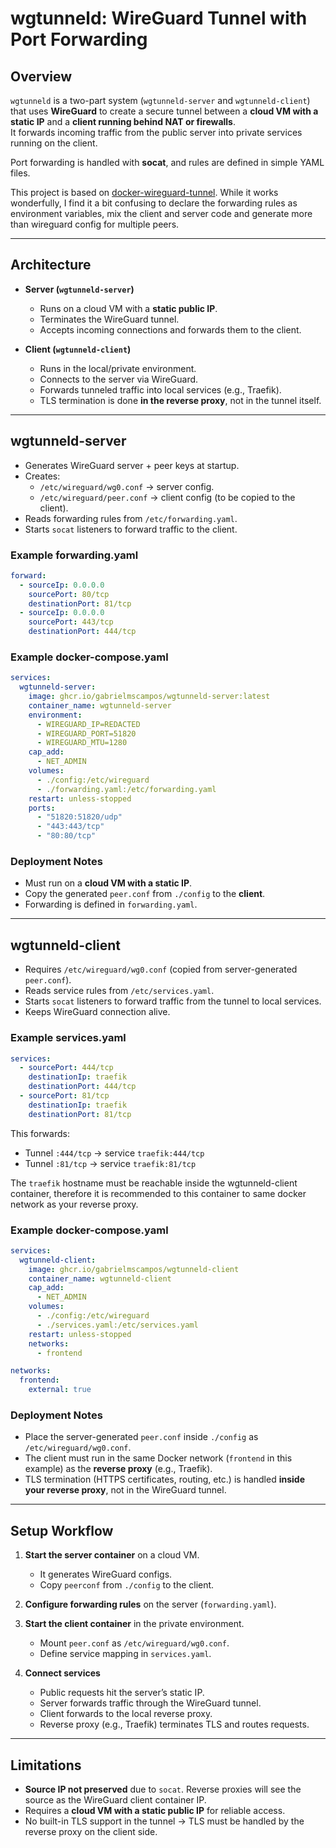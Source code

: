 # wgtunneld: WireGuard Tunnel with Port Forwarding

## Overview

`wgtunneld` is a two-part system (`wgtunneld-server` and `wgtunneld-client`) that uses **WireGuard** to create a secure tunnel between a **cloud VM with a static IP** and a **client running behind NAT or firewalls**.  
It forwards incoming traffic from the public server into private services running on the client.  

Port forwarding is handled with **socat**, and rules are defined in simple YAML files.

This project is based on [docker-wireguard-tunnel](bgithub.com/DigitallyRefined/docker-wireguard-tunnel). While it works wonderfully, I find it a bit confusing to declare the forwarding rules as environment variables, mix the client and server code and generate more than wireguard config for multiple peers.

---

## Architecture

- **Server (`wgtunneld-server`)**
  - Runs on a cloud VM with a **static public IP**.
  - Terminates the WireGuard tunnel.
  - Accepts incoming connections and forwards them to the client.

- **Client (`wgtunneld-client`)**
  - Runs in the local/private environment.
  - Connects to the server via WireGuard.
  - Forwards tunneled traffic into local services (e.g., Traefik).
  - TLS termination is done **in the reverse proxy**, not in the tunnel itself.

---

## wgtunneld-server

- Generates WireGuard server + peer keys at startup.
- Creates:
  - `/etc/wireguard/wg0.conf` → server config.
  - `/etc/wireguard/peer.conf` → client config (to be copied to the client).
- Reads forwarding rules from `/etc/forwarding.yaml`.
- Starts `socat` listeners to forward traffic to the client.

### Example forwarding.yaml

```yaml
forward:
  - sourceIp: 0.0.0.0
    sourcePort: 80/tcp
    destinationPort: 81/tcp
  - sourceIp: 0.0.0.0
    sourcePort: 443/tcp
    destinationPort: 444/tcp
```

### Example docker-compose.yaml

```yaml
services:
  wgtunneld-server:
    image: ghcr.io/gabrielmscampos/wgtunneld-server:latest
    container_name: wgtunneld-server
    environment:
      - WIREGUARD_IP=REDACTED
      - WIREGUARD_PORT=51820
      - WIREGUARD_MTU=1280
    cap_add:
      - NET_ADMIN
    volumes:
      - ./config:/etc/wireguard
      - ./forwarding.yaml:/etc/forwarding.yaml
    restart: unless-stopped
    ports:
      - "51820:51820/udp"
      - "443:443/tcp"
      - "80:80/tcp"
```

### Deployment Notes

- Must run on a **cloud VM with a static IP**.  
- Copy the generated `peer.conf` from `./config` to the **client**.  
- Forwarding is defined in `forwarding.yaml`.  

---

## wgtunneld-client

- Requires `/etc/wireguard/wg0.conf` (copied from server-generated `peer.conf`).
- Reads service rules from `/etc/services.yaml`.
- Starts `socat` listeners to forward traffic from the tunnel to local services.
- Keeps WireGuard connection alive.

### Example services.yaml

```yaml
services:
  - sourcePort: 444/tcp
    destinationIp: traefik
    destinationPort: 444/tcp
  - sourcePort: 81/tcp
    destinationIp: traefik
    destinationPort: 81/tcp
```

This forwards:
- Tunnel `:444/tcp` → service `traefik:444/tcp`
- Tunnel `:81/tcp` → service `traefik:81/tcp`

The `traefik` hostname must be reachable inside the wgtunneld-client container, therefore it is recommended to this container to same docker network as your reverse proxy.

### Example docker-compose.yaml

```yaml
services:
  wgtunneld-client:
    image: ghcr.io/gabrielmscampos/wgtunneld-client
    container_name: wgtunneld-client
    cap_add:
      - NET_ADMIN
    volumes:
      - ./config:/etc/wireguard
      - ./services.yaml:/etc/services.yaml
    restart: unless-stopped
    networks:
      - frontend

networks:
  frontend:
    external: true
```

### Deployment Notes

- Place the server-generated `peer.conf` inside `./config` as `/etc/wireguard/wg0.conf`.  
- The client must run in the same Docker network (`frontend` in this example) as the **reverse proxy** (e.g., Traefik).  
- TLS termination (HTTPS certificates, routing, etc.) is handled **inside your reverse proxy**, not in the WireGuard tunnel.  

---

## Setup Workflow

1. **Start the server container** on a cloud VM.  
   - It generates WireGuard configs.  
   - Copy `peerconf` from `./config` to the client.  

2. **Configure forwarding rules** on the server (`forwarding.yaml`).  

3. **Start the client container** in the private environment.  
   - Mount `peer.conf` as `/etc/wireguard/wg0.conf`.  
   - Define service mapping in `services.yaml`.  

4. **Connect services**  
   - Public requests hit the server’s static IP.  
   - Server forwards traffic through the WireGuard tunnel.  
   - Client forwards to the local reverse proxy.  
   - Reverse proxy (e.g., Traefik) terminates TLS and routes requests.  

---

## Limitations

- **Source IP not preserved** due to `socat`. Reverse proxies will see the source as the WireGuard client container IP.  
- Requires a **cloud VM with a static public IP** for reliable access.  
- No built-in TLS support in the tunnel → TLS must be handled by the reverse proxy on the client side.  


